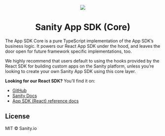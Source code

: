 <p align="center">
  <a href="https://sanity.io">
    <img src="https://cdn.sanity.io/images/3do82whm/next/1dfce9dde7a62ccaa8e8377254a1e919f6c07ad3-128x128.svg" />
  </a>
  <h1 align="center">Sanity App SDK (Core)</h1>
</p>

The App SDK Core is a pure TypeScript implementation of the App SDK’s business logic. It powers our React App SDK under the hood, and leaves the door open for future framework specific implementations, too.

We highly recommend that users default to using the hooks provided by the React SDK for building custom apps on the Sanity platform, unless you’re looking to create your own Sanity App SDK using this core layer.

**Looking for our React SDK?** You’ll find it on:

- [GitHub](https://github.com/sanity-io/sdk/tree/main/packages/react)
- [Sanity Docs](https://sanity.io/docs/app-sdk)
- [App SDK (React) reference docs](https://reference.sanity.io/_sanity/sdk-react)

## License

MIT © Sanity.io
